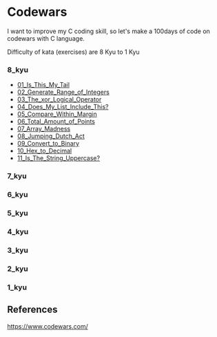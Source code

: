 # Codewars

I want to improve my C coding skill, so let's make a 100days of code on codewars with C language.

Difficulty of kata (exercises) are 8 Kyu to 1 Kyu

### 8_kyu
* [01_Is_This_My_Tail](8_kyu/01_Is_This_My_Tail)
* [02_Generate_Range_of_Integers](8_kyu/02_Generate_Range_of_Integers)
* [03_The_xor_Logical_Operator](8_kyu/03_The_xor_Logical_Operator)
* [04_Does_My_List_Include_This?](8_kyu/04_Does_My_List_Include_This%3F)
* [05_Compare_Within_Margin](8_kyu/05_Compare_Within_Margin)
* [06_Total_Amount_of_Points](8_kyu/06_Total_Amount_of_Points)
* [07_Array_Madness](8_kyu/07_Array_Madness)
* [08_Jumping_Dutch_Act](8_kyu/08_Jumping_Dutch_Act)
* [09_Convert_to_Binary](8_kyu/09_Convert_to_Binary)
* [10_Hex_to_Decimal](8_kyu/10_Hex_to_Decimal)
* [11_Is_The_String_Uppercase?](8_kyu/11_Is_The_String_Uppercase%3F)

### 7_kyu

### 6_kyu

### 5_kyu

### 4_kyu

### 3_kyu

### 2_kyu

### 1_kyu

## References
https://www.codewars.com/